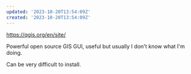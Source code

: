 ```yaml
---
updated: '2023-10-20T13:54:09Z'
created: '2023-10-20T13:54:09Z'
---
```

https://qgis.org/en/site/

Powerful open source GIS GUI, useful but usually I don't know what I'm doing.

Can be very difficult to install.